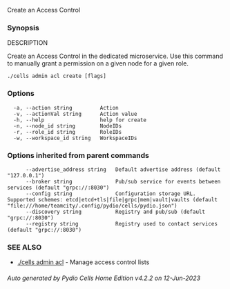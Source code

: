 Create an Access Control

### Synopsis


DESCRIPTION
  
  Create an Access Control in the dedicated microservice.
  Use this command to manually grant a permission on a given node for a given role.


```
./cells admin acl create [flags]
```

### Options

```
  -a, --action string         Action
  -v, --actionVal string      Action value
  -h, --help                  help for create
  -n, --node_id string        NodeIDs
  -r, --role_id string        RoleIDs
  -w, --workspace_id string   WorkspaceIDs
```

### Options inherited from parent commands

```
      --advertise_address string   Default advertise address (default "127.0.0.1")
      --broker string              Pub/sub service for events between services (default "grpc://:8030")
      --config string              Configuration storage URL. Supported schemes: etcd|etcd+tls|file|grpc|mem|vault|vaults (default "file:///home/teamcity/.config/pydio/cells/pydio.json")
      --discovery string           Registry and pub/sub (default "grpc://:8030")
      --registry string            Registry used to contact services (default "grpc://:8030")
```

### SEE ALSO

* [./cells admin acl](./cells-admin-acl)	 - Manage access control lists

###### Auto generated by Pydio Cells Home Edition v4.2.2 on 12-Jun-2023
